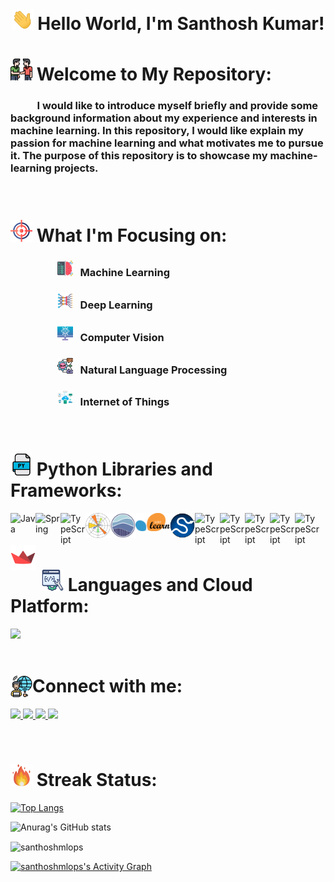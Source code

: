 <h1 align="center"> <img src="https://raw.githubusercontent.com/ABSphreak/ABSphreak/master/gifs/Hi.gif"  width = "35"  > Hello World, I'm Santhosh Kumar! </h1>
<!-- Welcome to My Repository -->
<h1> <img src="https://github.com/santhoshmlops/santhoshmlops/blob/main/img/partnership-handshake.png" width = "35" height = "35" > Welcome to My Repository: </h1>
<h3> &nbsp;&nbsp;&nbsp;&nbsp;&nbsp;&nbsp;&nbsp;&nbsp;&nbsp;&nbsp;   I would like to introduce myself briefly and provide some background information about my experience and interests in machine learning. In this repository, I would like explain my passion for machine learning and what motivates me to pursue it. The purpose of this repository is to showcase my machine-learning projects. </h3>



<!-- What I'm Focusing on: -->
<br /> 
<h1> <img src="https://github.com/santhoshmlops/santhoshmlops/blob/main/img/target.png" width = "35" height = "35" > What I'm Focusing on: </h1>
<h3> <img style="padding-left:75px" src="https://github.com/santhoshmlops/santhoshmlops/blob/main/img/machine.png" width = "25" height = "25" > &nbsp  Machine Learning </h3>
<h3> <img style="padding-left:75px" src="https://github.com/santhoshmlops/santhoshmlops/blob/main/img/deep-learning.png" width = "25" height = "25" > &nbsp  Deep Learning </h3>
<h3> <img style="padding-left:75px" src="https://github.com/santhoshmlops/santhoshmlops/blob/main/img/vision.png" width = "25" height = "25" > &nbsp  Computer Vision </h3>
<h3> <img style="padding-left:75px" src="https://github.com/santhoshmlops/santhoshmlops/blob/main/img/nlp.png" width = "25" height = "25" > &nbsp  Natural Language Processing </h3>
<h3> <img style="padding-left:75px" src="https://github.com/santhoshmlops/santhoshmlops/blob/main/img/internet-of-things.png" width = "25" height = "25" > &nbsp  Internet of Things </h3>



<!-- Languages and Tools -->
<br /> 
<h1> <img src="https://github.com/santhoshmlops/santhoshmlops/blob/main/img/py.png" width = "35" height = "35" > Python Libraries and Frameworks: </h1>
<img align="left" alt="Java" width="40px" src="https://cdn.jsdelivr.net/gh/devicons/devicon/icons/python/python-original.svg"/>
<img align="left" alt="Spring" width="40px"  src="https://cdn.jsdelivr.net/gh/devicons/devicon/icons/pandas/pandas-original.svg"/>
<img align="left" alt="TypeScript" width="40px" src="https://cdn.jsdelivr.net/gh/devicons/devicon/icons/numpy/numpy-original.svg"/>
<img align="left" alt="TypeScript" width="40px" src="https://github.com/santhoshmlops/santhoshmlops/blob/main/img/matplot.png"/>
<img align="left" alt="TypeScript" width="40px" src="https://github.com/santhoshmlops/santhoshmlops/blob/main/img/seaborn.png"/>
<img align="left" alt="TypeScript" width="55px" src="https://github.com/santhoshmlops/santhoshmlops/blob/main/img/scikit.png"/> 
<img align="left" alt="TypeScript" width="40px" src="https://github.com/santhoshmlops/santhoshmlops/blob/main/img/scipy.png"/> 
<img align="left" alt="TypeScript" width="40px" src="https://cdn.jsdelivr.net/gh/devicons/devicon/icons/tensorflow/tensorflow-original.svg"/>
<img align="left" alt="TypeScript" width="40px" src="https://cdn.jsdelivr.net/gh/devicons/devicon/icons/opencv/opencv-original.svg"/>
<img align="left" alt="TypeScript" width="40px" src="https://cdn.jsdelivr.net/gh/devicons/devicon/icons/flask/flask-original.svg"/>
<img align="left" alt="TypeScript" width="40px" src="https://cdn.jsdelivr.net/gh/devicons/devicon/icons/django/django-plain.svg"/> 
<img align="left" alt="TypeScript" width="40px" src="https://cdn.jsdelivr.net/gh/devicons/devicon/icons/fastapi/fastapi-original.svg"/>
<img align="left" alt="TypeScript" width="40px" style="padding-right:10px;" src="https://github.com/santhoshmlops/santhoshmlops/blob/main/img/streamlit%20(1).png"/>
<br />
<br /> 



<!-- Languages and Cloud Platform: -->
<br /> 
<h1> <img src="https://github.com/santhoshmlops/santhoshmlops/blob/main/img/web-programming.png" width = "35" height = "35" > Languages and Cloud Platform: </h1>
<a href="https://skillicons.dev">
<img src="https://skillicons.dev/icons?i=mysql,sqlite,mongodb,html,css,bootstrap,postman,heroku,git,githubactions,docker,aws,gcp,azure"/>
</a>



<!-- Connect with me -->
<br />
<br />
<h1> <img align="left" src="https://github.com/santhoshmlops/santhoshmlops/blob/main/img/freelance.png" width = "35" height = "35" >Connect with me: </h1>
<p align="left">
  <a href="https://skillicons.dev">  
    <a href="" target="blank"><img src="https://skillicons.dev/icons?i=twitter"/>
    <a href="" target="blank"><img src="https://skillicons.dev/icons?i=instagram"/>
    <a href="" target="blank"><img src="https://skillicons.dev/icons?i=linkedin"/>
    <a href="" target="blank"><img src="https://skillicons.dev/icons?i=stackoverflow"/>
      
  </a>  
</p> 
   
      
      
<!-- Streak Status       -->  
<br /> 
      
<h1> <img src="https://github.com/santhoshmlops/santhoshmlops/blob/main/img/fire.png" width = "35" height = "35" >  Streak Status: </h1>
       
[![Top Langs](https://github-readme-stats.vercel.app/api/top-langs/?username=santhoshmlops&layout=donut&theme=dracula)](https://github.com/anuraghazra/github-readme-stats)
       
![Anurag's GitHub stats](https://github-readme-stats.vercel.app/api?username=santhoshmlops&show_icons=true&theme=dracula)  
       
<img align="center" src="https://github-readme-streak-stats.herokuapp.com/?user=santhoshmlops&theme=dracula" alt="santhoshmlops" />   
       
<a href="https://github.com/ashutosh00710/github-readme-activity-graph"><img alt="santhoshmlops's Activity Graph" src="https://github-readme-activity-graph.cyclic.app/graph/?username=santhoshmlops&bg_color=282A36&color=F66A94&line=87DBFA&point=FFFFFF" /></a>        
